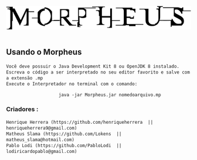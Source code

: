 ![Image of Logo](https://raw.githubusercontent.com/Lokens/Prog-1/master/Fotos%20do%20Morpheus/logo.png)
   

## **Usando o Morpheus**
```
Você deve possuir o Java Development Kit 8 ou OpenJDK 8 instalado.
Escreva o código a ser interpretado no seu editor favorito e salve com a extensão .mp
Execute o Interpretador no terminal com o comando:
```
```				    
				    java -jar Morpheus.jar nomedoarquivo.mp
```            
            
### Criadores :
```
Henrique Herrera (https://github.com/henriqueherrera  ||  henriqueherrera9@gmail.com) 
Matheus Slama (https://github.com/Lokens  ||  matheus_slama@hotmail.com)
Pablo Lodi (https://github.com/PabloLodi  || lodiricardopablo@gmail.com)

```
